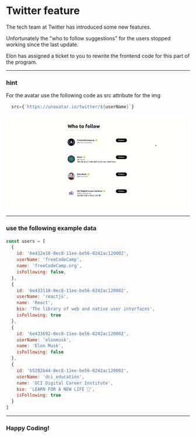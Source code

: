 # Twitter feature

The tech team at Twitter has introduced some new features.

Unfortunately the "who to follow suggestions" for the users stopped working since the last update.

Elon has assigned a ticket to you to rewrite the frontend code for this part of the program.

-----------------------------------------------------------------
### hint

For the avatar use the following code as src attribute for the img
```javascript
  src={`https://unavatar.io/twitter/${userName}`}
```

![](twitter.gif)

---

### use the following example data 

```javascript
const users = [
  {
    id: '6e432e18-0ec8-11ee-be56-0242ac120002',
    userName: 'freeCodeCamp',
    name: 'freeCodeCamp.org',
    isFollowing: false,
  },
  {
    id: '6e433110-0ec8-11ee-be56-0242ac120002',
    userName: 'reactjs',
    name: 'React',
    bio: 'The library of web and native user interfaces',
    isFollowing: true
  },
  {
    id: '6e433692-0ec8-11ee-be56-0242ac120002',
    userName: 'elonmusk',
    name: 'Elon Musk',
    isFollowing: false
  },
  {
    id: 'b5282b44-0ec8-11ee-be56-0242ac120002',
    userName: 'dci_education',
    name: 'DCI Digital Career Institute',
    bio: 'LEARN FOR A NEW LIFE 💙',
    isFollowing: true
  }
]
```

---

### Happy Coding! 
